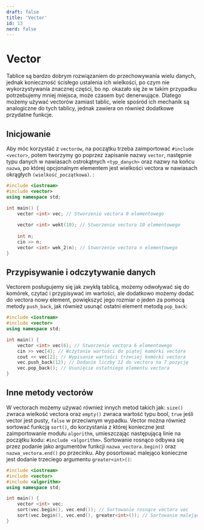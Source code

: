 ```yaml
---
draft: false
title: 'Vector'
id: 13
nerd: false
---
```

# Vector
Tablice są bardzo dobrym rozwiązaniem do przechowywania wielu danych, jednak konieczność ścisłego ustalenia ich wielkości, po czym nie wykorzystywania znacznej części, bo np. okazało się że w takim przypadku potrzebujemy mniej miejsca, może czasem być denerwujące. Dlatego możemy używać vectorów zamiast tablic, wiele spośród ich mechanik są analogiczne do tych tablicy, jednak zawiera on również dodatkowe przydatne funkcje.

## Inicjowanie
Aby móc korzystać z `vectorów`, na początku trzeba zaimportować `#include <vector>`, potem tworzymy go poprzez zapisanie nazwy `vector`, następnie typu danych w nawiasach ostrokątnych `<typ_danych>` oraz nazwy na końcu `nazwa`, po której opcjonalnym elementem jest wielkości vectora w nawiasach okrągłych `(wielkość_początkowa)`. :
```cpp
#include <iostream>
#include <vector>
using namespace std;

int main() {
    vector <int> vec; // Stworzenie vectora 0 elementowego
    
    vector <int> wekt(10); // Stworzenie vectora 10 elementowego
    
    int n;
    cin >> n;
    vector <int> wek_2(n); // Stworzenie vectora n elementowego
}
```
## Przypisywanie i odczytywanie danych
Vectorem posługujemy się jak zwykłą tablicą, możemy odwoływać się do komórek, czytać i przypisywać im wartości, ale dodatkowo możemy dodać do vectora nowy element, powiększyć jego rozmiar o jeden za pomocą metody `push_back`, jak również usunąć ostatni element metodą `pop_back`:
```cpp
#include <iostream>
#include <vector>
using namespace std;

int main() {
    vector <int> vec(6); // Stworzenie vectora 6 elementowego
    cin >> vec[4]; // Wczytanie wartości do piątej komórki vectora
    cout << vec[2]; // Wypisanie wartości trzeciej komórki vectora
    vec.push_back(12); // Dodanie liczby 12 do vectora na 7 pozycję
    vec.pop_back(); // Usunięcie ostatniego elementu vectora   
}
```

## Inne metody vectorów
W vectorach możemy używać również innych metod takich jak: `size()` zwraca wielkość vectora oraz `empty()` zwraca wartość typu bool, `true` jeśli vector jest pusty, `false` w przeciwnym wypadku. Vector można również sortować funkcją `sort()`, do korzystania z której konieczne jest zaimportowanie modułu `algorithm`, umieszczając następującą linie na początku kodu: `#include <algorithm>`. Sortowanie rosnąco odbywa się przez podanie jako argumentów funkcji `nazwa_vectora.begin()` oraz `nazwa_vectora.end()` po przecinku. Aby posortować malejąco konieczne jest dodanie trzeciego argumentu `greater<int>()`:

```cpp
#include <iostream>
#include <vector>
#include <algorithm>
using namespace std;

int main() {
    vector <int> vec;
    sort(vec.begin(), vec.end()); // Sortowanie rosnące vectora vec
    sort(vec.begin(), vec.end(), greater<int>()); // Sortowanie malejące vectora vec
}
``` 


